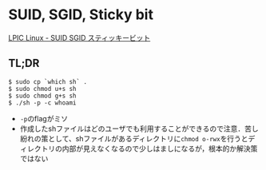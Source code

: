 # SUID, SGID, Sticky bit

[LPIC Linux - SUID SGID スティッキービット](http://www.infraeye.com/study/linuxz27.html)


## TL;DR
```
$ sudo cp `which sh` .
$ sudo chmod u+s sh
$ sudo chmod g+s sh
$ ./sh -p -c whoami
```

* `-p`のflagがミソ
* 作成したshファイルはどのユーザでも利用することができるので注意．苦し紛れの策として、shファイルがあるディレクトリに`chmod o-rwx`を行うとディレクトリの内部が見えなくなるので少しはましになるが，根本的か解決策ではない

